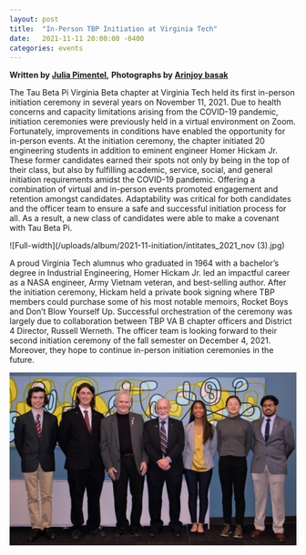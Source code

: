 ```yaml
---
layout: post
title:  "In-Person TBP Initiation at Virginia Tech"
date:   2021-11-11 20:00:00 -0400
categories: events
---
```


__Written by [Julia Pimentel](/officers/julia-pimentel.md),__
__Photographs by [Arinjoy basak](/officers/arinjoy-basak.md)__

The Tau Beta Pi Virginia Beta chapter at Virginia Tech held its first in-person initiation ceremony in several years on November 11, 2021. Due to health concerns and capacity limitations arising from the COVID-19 pandemic, initiation ceremonies were previously held in a virtual environment on Zoom. Fortunately, improvements in conditions have enabled the opportunity for in-person events. At the initiation ceremony, the chapter initiated 20 engineering students in addition to eminent engineer Homer Hickam Jr. These former candidates earned their spots not only by being in the top of their class, but also by fulfilling academic, service, social, and general initiation requirements amidst the COVID-19 pandemic. Offering a combination of virtual and in-person events promoted engagement and retention amongst candidates. Adaptability was critical for both candidates and the officer team to ensure a safe and successful initiation process for all. As a result, a new class of candidates were able to make a covenant with Tau Beta Pi. 

![Full-width](/uploads/album/2021-11-initiation/intitates_2021_nov (3).jpg)

A proud Virginia Tech alumnus who graduated in 1964 with a bachelor’s degree in Industrial Engineering, Homer Hickam Jr. led an impactful career as a NASA engineer, Army Vietnam veteran, and best-selling author. After the initiation ceremony, Hickam held a private book signing where TBP members could purchase some of his most notable memoirs, Rocket Boys and Don’t Blow Yourself Up. Successful orchestration of the ceremony was largely due to collaboration between TBP VA B chapter officers and District 4 Director, Russell Werneth. The officer team is looking forward to their second initiation ceremony of the fall semester on December 4, 2021. Moreover, they hope to continue in-person initiation ceremonies in the future.

![Full-wdith](/uploads/album/2021-11-initiation/officers_homer_russ.jpg)